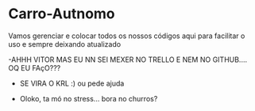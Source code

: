 # Carro-Autnomo
Vamos gerenciar e colocar todos os nossos códigos aqui para facilitar o uso e sempre deixando atualizado

-AHHH VITOR MAS EU NN SEI MEXER NO TRELLO E NEM NO GITHUB.... OQ EU FAçO???

- SE VIRA O KRL :) ou pede ajuda

- Oloko, ta mó no stress... bora no churros?
